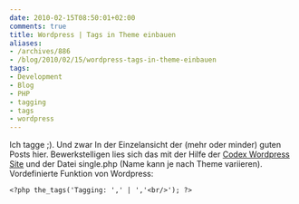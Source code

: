 ```yaml
---
date: 2010-02-15T08:50:01+02:00
comments: true
title: Wordpress | Tags in Theme einbauen
aliases:
- /archives/886
- /blog/2010/02/15/wordpress-tags-in-theme-einbauen
tags:
- Development
- Blog
- PHP
- tagging
- tags
- wordpress
---
```


Ich tagge ;). Und zwar In der Einzelansicht der (mehr oder minder) guten
Posts hier. Bewerkstelligen lies sich das mit der Hilfe der [Codex
Wordpress Site](http://codex.wordpress.org/Template_Tags/the_tags) und der
Datei single.php (Name kann je nach Theme variieren). Vordefinierte
Funktion von Wordpress:

```
<?php the_tags('Tagging: ',' | ','<br/>'); ?>
```

